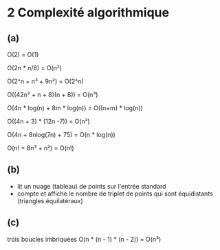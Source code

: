 # 2 Complexité algorithmique

## (a)
O(2) = O(1)

O(2n * n/8) = O(n²)

O(2^n + n³ + 9n²) = O(2^n)

O((42n² + n + 8)(n + 8)) = O(n³)

O(4n * log(n) + 8m * log(n)) = O((n+m) * log(n))

O((4n + 3) * (12n -7)) = O(n²)

O(4n + 8nlog(7n) + 75) = O(n * log(n))

O(n! + 8n³ + n²) = O(n!)

## (b)
* lit un nuage (tableau) de points sur l'entrée standard
* compte et affiche le nombre de triplet de points qui sont équidistants (triangles équilatéraux)

## (c)
trois boucles imbriquées
O(n * (n - 1) * (n - 2)) = O(n³)
